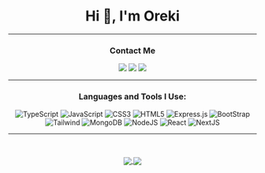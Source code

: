 <h1 align="center">Hi 👋, I'm Oreki</h1>
<hr />
<h3 align="center">Contact Me</h3>
<p align="center">
  <a href="" target="_blank"><img src="https://img.shields.io/badge/Discord-%237289DA.svg?style=for-the-badge&logo=discord&logoColor=white" /></a>
  <a href="" target="_blank"><img src="https://img.shields.io/badge/Reddit-FF4500?style=for-the-badge&logo=reddit&logoColor=white" /></a>
  <a href="" target="_blank"><img src="https://img.shields.io/badge/Twitter-%231DA1F2.svg?style=for-the-badge&logo=Twitter&logoColor=white" /></a>
</p>
<hr />
<h3 align="center">Languages and Tools I Use:</h3>
<p align="center"> 
  <img src="https://img.shields.io/badge/typescript-%23007ACC.svg?style=for-the-badge&logo=typescript&logoColor=white" alt="TypeScript" />
  <img src="https://img.shields.io/badge/javascript-%23323330.svg?style=for-the-badge&logo=javascript&logoColor=%23F7DF1E" alt="JavaScript" />
  <img src="https://img.shields.io/badge/css3-%231572B6.svg?style=for-the-badge&logo=css3&logoColor=white" alt="CSS3" /> 
  <img src="https://img.shields.io/badge/html5-%23E34F26.svg?style=for-the-badge&logo=html5&logoColor=white" alt="HTML5" /> 
  <img src="https://img.shields.io/badge/express.js-%23404d59.svg?style=for-the-badge&logo=express&logoColor=%2361DAFB" alt="Express.js" /> 
  <img src="https://img.shields.io/badge/bootstrap-%23563D7C.svg?style=for-the-badge&logo=bootstrap&logoColor=white" alt="BootStrap" />
  <img src="https://img.shields.io/badge/Tailwind_CSS-38B2AC?style=for-the-badge&logo=tailwind-css&logoColor=white" alt="Tailwind" />
  <img src="https://img.shields.io/badge/MongoDB-%234ea94b.svg?style=for-the-badge&logo=mongodb&logoColor=white" alt="MongoDB" />
  <img src="https://img.shields.io/badge/node.js-6DA55F?style=for-the-badge&logo=node.js&logoColor=white" alt="NodeJS" />
  <img src="https://img.shields.io/badge/React-20232A?style=for-the-badge&logo=react&logoColor=61DAFB" alt="React" />
  <img src="https://img.shields.io/badge/next.js-000000?style=for-the-badge&logo=nextdotjs&logoColor=white" alt="NextJS" />
</p>
<hr />
<br>
<p align="center">
  <a href="https://github.com/Oreki-Dev">
  <img align="center" src="http://github-readme-streak-stats.herokuapp.com/?user=oreki-dev&theme=bear" />
  <img align="center" src="https://github-readme-stats.vercel.app/api?username=oreki-dev&count_private=true&show_icons=true&theme=bear" />
  </a>
</p>

